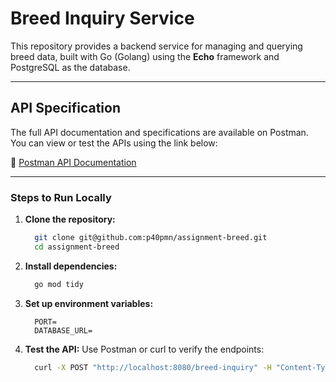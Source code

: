 # Breed Inquiry Service

This repository provides a backend service for managing and querying breed data, built with Go (Golang) using the **Echo** framework and PostgreSQL as the database.

---

## API Specification

The full API documentation and specifications are available on Postman.  
You can view or test the APIs using the link below:

🔗 [Postman API Documentation](<https://documenter.getpostman.com/view/25020935/2sAYJ1jMqK>)

---

### Steps to Run Locally

1. **Clone the repository:**
    ```bash
      git clone git@github.com:p40pmn/assignment-breed.git
      cd assignment-breed
    ```

2. **Install dependencies:**
    ```bash
      go mod tidy
    ```
  
3. **Set up environment variables:**
    ```env
      PORT=
      DATABASE_URL=
    ```

4. **Test the API:** Use Postman or curl to verify the endpoints:
    ```bash
      curl -X POST "http://localhost:8080/breed-inquiry" -H "Content-Type: application/json" -d '{"keyword": "example"}'
    ```

